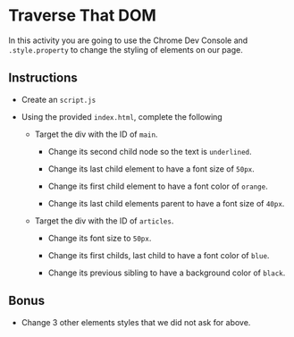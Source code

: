 # Traverse That DOM

In this activity you are going to use the Chrome Dev Console and `.style.property` to change the styling of elements on our page.

## Instructions

* Create an `script.js`

* Using the provided `index.html`, complete the following

  * Target the div with the ID of `main`.

    * Change its second child node so the text is `underlined`.

    * Change its last child element to have a font size of `50px`.

    * Change its first child element to have a font color of `orange`.
    
    * Change its last child elements parent to have a font size of `40px`.
    

  * Target the div with the ID of `articles`.

    * Change its font size to `50px`.

    * Change its first childs, last child to have a font color of `blue`.

    * Change its previous sibling to have a background color of `black`.


## Bonus

* Change 3 other elements styles that we did not ask for above.
